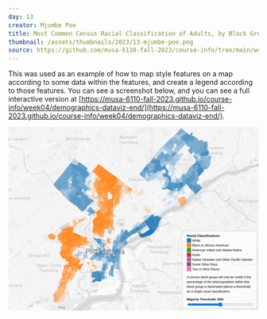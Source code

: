 ```yaml
---
day: 13
creator: Mjumbe Poe
title: Most Common Census Racial Classification of Adults, by Block Group (interactive)
thumbnail: /assets/thumbnails/2023/13-mjumbe-poe.png
source: https://github.com/musa-6110-fall-2023/course-info/tree/main/week04/demographics-dataviz-end
---
```


This was used as an example of how to map style features on a map according to some data within the features, and create a legend according to those features. You can see a screenshot below, and you can see a full interactive version at [https://musa-6110-fall-2023.github.io/course-info/week04/demographics-dataviz-end/](https://musa-6110-fall-2023.github.io/course-info/week04/demographics-dataviz-end/).

![Screenshot of interactive map](assets/thumbnails/2023/13-mjumbe-poe.png)